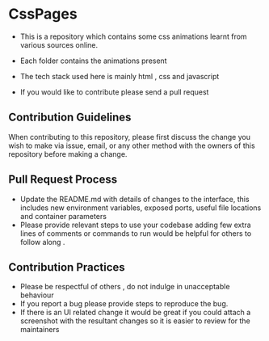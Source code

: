 # CssPages



- This is a repository which contains some css animations learnt from various sources online.

- Each folder contains the animations present

- The tech stack used here is mainly html , css and javascript

- If you would like to contribute please send a pull request 



## Contribution Guidelines 

When contributing to this repository, please first discuss the change you wish to make via issue, email, or any other method with the owners of this repository before making a change.

## Pull Request Process

- Update the README.md with details of changes to the interface, this includes new environment variables, exposed ports, useful file locations and container parameters
- Please provide relevant steps to use your codebase adding few extra lines of comments or commands to run would be helpful for others to follow along .


## Contribution Practices

- Please be respectful of others , do not indulge in unacceptable behaviour
- If you report a bug please provide steps to reproduce the bug.
- If there is an UI related change it would be great if you could attach a screenshot with the resultant changes so it is easier to review for the maintainers
